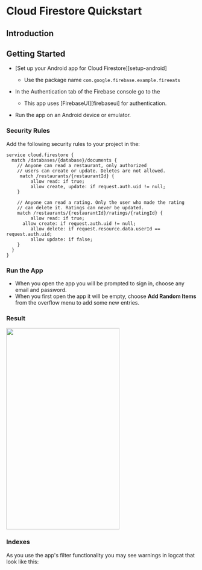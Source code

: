 # Cloud Firestore Quickstart

## Introduction



## Getting Started

  * [Set up your Android app for Cloud Firestore][setup-android]
    * Use the package name `com.google.firebase.example.fireeats`
  * In the Authentication tab of the Firebase console go to the 
   
    * This app uses [FirebaseUI][firebaseui] for authentication.
  * Run the app on an Android device or emulator.
    
### Security Rules

Add the following security rules to your project in the:


```
service cloud.firestore {  
  match /databases/{database}/documents {
    // Anyone can read a restaurant, only authorized
    // users can create or update. Deletes are not allowed.
  	 match /restaurants/{restaurantId} {
    	 allow read: if true;
    	 allow create, update: if request.auth.uid != null;
    }
    
    // Anyone can read a rating. Only the user who made the rating
    // can delete it. Ratings can never be updated.
    match /restaurants/{restaurantId}/ratings/{ratingId} {
    	 allow read: if true;
      allow create: if request.auth.uid != null;
    	 allow delete: if request.resource.data.userId == request.auth.uid;
    	 allow update: if false;
    }
  }
}
```

### Run the App

  * When you open the app you will be prompted to sign in, choose
    any email and password.
  * When you first open the app it will be empty, choose
    **Add Random Items** from the overflow menu to add some
    new entries.
    
### Result

<img src="./docs/home.png" height="534" width="300"/>

### Indexes

As you use the app's filter functionality you may see warnings
in logcat that look like this:


